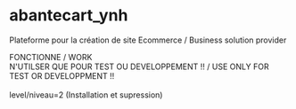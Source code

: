 # abantecart_ynh
Plateforme pour la création de site Ecommerce / Business solution provider

FONCTIONNE / WORK <br>
N'UTILSER QUE POUR TEST OU DEVELOPPEMENT !! / USE ONLY FOR TEST OR DEVELOPPMENT !!
<br>
<br>
level/niveau=2 (Installation et supression)
              
